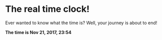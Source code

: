# The real time clock!

Ever wanted to know what the time is? Well, your journey is about to end!

**The time is Nov 21, 2017, 23:54**
